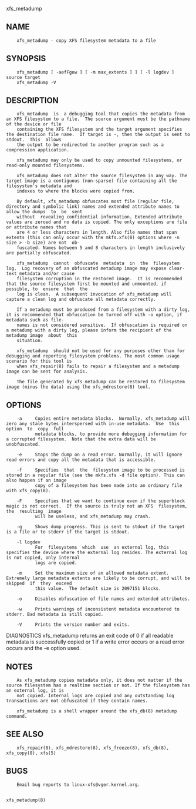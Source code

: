   xfs_metadump
 
## NAME
        xfs_metadump - copy XFS filesystem metadata to a file
 
## SYNOPSIS
        xfs_metadump [ -aefFgow ] [ -m max_extents ] ] [ -l logdev ] source target
        xfs_metadump -V
 
## DESCRIPTION
        xfs_metadump  is  a debugging tool that copies the metadata from an XFS filesystem to a file.  The source argument must be the pathname of the device or file
        containing the XFS filesystem and the target argument specifies the destination file name.  If target is -, then the output is sent to  stdout.  This  allows
        the output to be redirected to another program such as a compression application.
 
        xfs_metadump may only be used to copy unmounted filesystems, or read-only mounted filesystems.
 
        xfs_metadump does not alter the source filesystem in any way. The target image is a contiguous (non-sparse) file containing all the filesystem's metadata and
        indexes to where the blocks were copied from.
 
        By default, xfs_metadump obfuscates most file (regular file, directory and symbolic link) names and extended attribute names to allow the dumps  to  be  sent
        without  revealing confidential information. Extended attribute values are zeroed and no data is copied. The only exceptions are file or attribute names that
        are 4 or less characters in length. Also file names that span extents (this can only occur with the mkfs.xfs(8) options where -n size > -b size) are not  ob‐
        fuscated. Names between 5 and 8 characters in length inclusively are partially obfuscated.
 
        xfs_metadump  cannot  obfuscate  metadata  in  the  filesystem log.  Log recovery of an obfuscated metadump image may expose clear-text metadata and/or cause
        filesystem corruption in the restored image.  It is recommended that the source filesystem first be mounted and unmounted, if possible, to  ensure  that  the
        log is clean.  A subsequent invocation of xfs_metadump will capture a clean log and obfuscate all metadata correctly.
 
        If a metadump must be produced from a filesystem with a dirty log, it is recommended that obfuscation be turned off with -o option, if metadata such as file‐
        names is not considered sensitive.  If obfuscation is required on a metadump with a dirty log, please inform the recipient of the metadump image  about  this
        situation.
 
        xfs_metadump  should not be used for any purposes other than for debugging and reporting filesystem problems. The most common usage scenario for this tool is
        when xfs_repair(8) fails to repair a filesystem and a metadump image can be sent for analysis.
 
        The file generated by xfs_metadump can be restored to filesystem image (minus the data) using the xfs_mdrestore(8) tool.
 
## OPTIONS
        -a     Copies entire metadata blocks.  Normally, xfs_metadump will zero any stale bytes interspersed with in-use metadata.  Use  this  option  to  copy  full
               metadata blocks, to provide more debugging information for a corrupted filesystem.  Note that the extra data will be unobfuscated.
 
        -e     Stops the dump on a read error. Normally, it will ignore read errors and copy all the metadata that is accessible.
 
        -f     Specifies  that  the  filesystem image to be processed is stored in a regular file (see the mkfs.xfs -d file option). This can also happen if an image
               copy of a filesystem has been made into an ordinary file with xfs_copy(8).
 
        -F     Specifies that we want to continue even if the superblock magic is not correct.  If the source is truly not an XFS  filesystem,  the  resulting  image
               will be useless, and xfs_metadump may crash.
 
        -g     Shows dump progress. This is sent to stdout if the target is a file or to stderr if the target is stdout.
 
        -l logdev
               For  filesystems  which  use  an external log, this specifies the device where the external log resides. The external log is not copied, only internal
               logs are copied.
 
        -m     Set the maximum size of an allowed metadata extent.  Extremely large metadata extents are likely to be corrupt, and will be  skipped  if  they  exceed
               this value.  The default size is 2097151 blocks.
 
        -o     Disables obfuscation of file names and extended attributes.
 
        -w     Prints warnings of inconsistent metadata encountered to stderr. Bad metadata is still copied.
 
        -V     Prints the version number and exits.
 
 DIAGNOSTICS
        xfs_metadump  returns an exit code of 0 if all readable metadata is successfully copied or 1 if a write error occurs or a read error occurs and the -e option
        used.
 
## NOTES
        As xfs_metadump copies metadata only, it does not matter if the source filesystem has a realtime section or not. If the filesystem has an external log, it is
        not copied. Internal logs are copied and any outstanding log transactions are not obfuscated if they contain names.
 
        xfs_metadump is a shell wrapper around the xfs_db(8) metadump command.
 
## SEE ALSO
        xfs_repair(8), xfs_mdrestore(8), xfs_freeze(8), xfs_db(8), xfs_copy(8), xfs(5)
 
## BUGS
        Email bug reports to linux-xfs@vger.kernel.org.
 
                                                                                                                                                      xfs_metadump(8)
